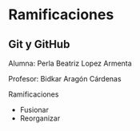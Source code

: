 # Ramificaciones

## Git y GitHub

Alumna: Perla Beatriz Lopez Armenta

Profesor: Bidkar Aragón Cárdenas





Ramificaciones
- Fusionar
- Reorganizar